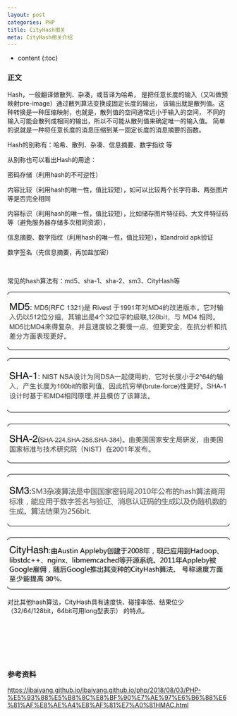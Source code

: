 ```yaml
---
layout: post
categories: PHP
title: CityHash相关
meta: CityHash相关介绍
---
```

* content
{:toc}

### 正文

Hash，一般翻译做散列、杂凑，或音译为哈希，
是把任意长度的输入（又叫做预映射pre-image）通过散列算法变换成固定长度的输出，
该输出就是散列值。这种转换是一种压缩映射，也就是，散列值的空间通常远小于输入的空间，
不同的输入可能会散列成相同的输出，所以不可能从散列值来确定唯一的输入值。
简单的说就是一种将任意长度的消息压缩到某一固定长度的消息摘要的函数。

Hash的别称有：哈希、散列、杂凑、信息摘要、数字指纹 等

从别称也可以看出Hash的用途：

密码存储（利用hash的不可逆性）

内容比较（利用hash的唯一性，值比较短），如可以比较两个长字符串、两张图片等是否完全相同

内容标识（利用hash的唯一性，值比较短），比如储存图片特征码、大文件特征码等（避免服务器存储多次相同资源），

信息摘要、数字指纹（利用hash的唯一性，值比较短），如android apk验证

数字签名（先信息摘要，再加盐加密）

<br/>

常见的hash算法有：md5、sha-1、sha-2、sm3、CityHash等

![](https://raw.githubusercontent.com/iBaiYang/PictureWareroom/master/20190307/20190307170927.jpg)

对比其他hash算法，CityHash具有速度快、碰撞率低、结果位少（32/64/128bit，64bit可用long型表示）  的特点。

<br/><br/><br/><br/><br/>
### 参考资料

<https://ibaiyang.github.io/ibaiyang.github.io/php/2018/08/03/PHP-%E5%93%88%E5%B8%8C%E8%BF%90%E7%AE%97%E6%B6%88%E6%81%AF%E8%AE%A4%E8%AF%81%E7%A0%81HMAC.html>




